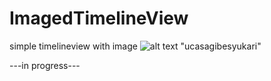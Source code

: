 # ImagedTimelineView
simple timelineview with image 
![alt text "ucasagibesyukari"](https://i.imgur.com/TWadw6E.png)

---in progress---
